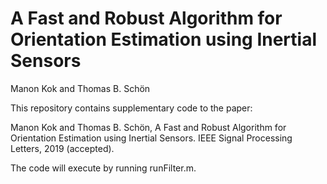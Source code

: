 # A Fast and Robust Algorithm for Orientation Estimation using Inertial Sensors

Manon Kok and Thomas B. Schön

This repository contains supplementary code to the paper: 

Manon Kok and Thomas B. Schön, A Fast and Robust Algorithm for Orientation Estimation using Inertial Sensors. IEEE Signal Processing Letters, 2019 (accepted).

The code will execute by running runFilter.m.